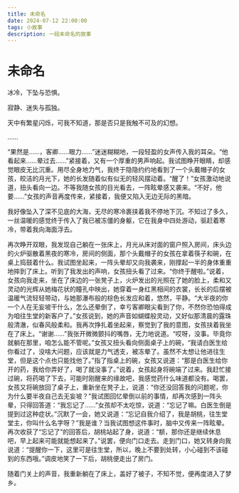 ```yaml
---
title: 未命名
date: 2024-07-12 22:00:00
tags: 小故事
description: 一段未命名的故事
---
```


# 未命名

冰冷，下坠与恐惧。

寂静、迷失与孤独。

天中有繁星闪烁，可我不知道，那是否只是我触不可及的幻想。

……

“果然是……，客卿……眼力……”迷迷糊糊地，一段轻盈的女声传入我的耳朵。“他看起来……晕过去……”紧接着，又有一个厚重的男声响起。我试图睁开眼睛，却感觉眼皮无比沉重。用尽全身地力气，我终于隐隐约约地看到了一个头戴帽子的女孩，皎洁的月光下，她的长发随着似有似无的轻风摆动着。“醒了！”女孩激动地说道，扭头看向一边。不等我随女孩的目光看去，一阵眩晕感又袭来。“不好，他要……”女孩的声音再度传来，紧接着，我便又陷入无边无际的黑暗。

我好像坠入了深不见底的大海，无尽的寒冷裹挟着我不停地下沉。不知过了多久，一丝温暖的感觉终于传入了我已被冻僵的身躯，它在我身中四处游动，驱赶着寒冷，带着我向海面浮去。

再次睁开双眼，我发现自己躺在一张床上，月光从床对面的窗户照入房间，床头边的火炉驱散着黑夜的寒冷，房间的侧面，那个头戴帽子的女孩在拿着筷子和碗，在桌上捣鼓着什么。我试图坐起来，一阵头晕却又向我袭来，刚撑起一半的身体重重地摔到了床上。听到了我发出的声响，女孩扭头看了过来。“你终于醒啦。”说着，女孩向我走来，坐在了床边的一张凳子上，火炉发出的光照在了她的脸上，柔和又灵动的光辉从她梅花状的瞳孔中映出，她穿着一身红黑相间的衣裳，长长的后摆被温暖气流轻轻带动，与她那瀑布般的棕色长发应和着，悠然，平静。“大半夜的你一个人在无妄坡干什么，怎么还晕倒了，幸亏客卿眼尖看到了你，不然你恐怕得成为咱往生堂的新客户了。”女孩说到，她的声音如蝴蝶般灵动，又好似那清晨的露珠般清澈，似春风般柔和。我再次挣扎着坐起来，察觉到了我的意图，女孩扶着我坐在了床上。“谢谢……”我张开微微颤抖的嘴唇，无力地说道。“哎呀，没事。毕竟你就躺在那里，咱怎么能不管呢。”女孩又扭头看向侧面桌子上的碗，“我请白医生给你看过了，没啥大问题，应该就是力气透支，被冻晕了。虽然不太想让他进往生堂，但是这个点也只能找他了。”指了指桌上的碗，女孩又说道：“那是白医生给你开的药，我给你弄好了，喝了就没事了。”说着，女孩起身将碗端了过来。我赶忙接过碗，将药喝了下去，可能时刚醒来的缘故吧，我感觉药什么味道都没有。喝罢，女孩又将碗放回了桌子上，重新坐在凳子上，说道：“你还没回答我的问题呢，你为什么要半夜自己去无妄坡？”我试图回忆晕倒以前的事情，却再次感到一阵头晕，只得回答道：“我忘记了……”女孩却不太吃惊，说道：“忘记了嘛。白医生倒是提到过这种症状。”沉默了一会，她又说道：“忘记自我介绍了，我是胡桃，往生堂堂主，你叫什么名字呀？”我是谁？当我试图想这件事时，脑中又传来一阵眩晕。再次收获了“忘记了”的回答后，胡桃站起了身，说道：“额，那你还是继续休息吧，早上起来可能就能想起来了。”说罢，便向门口走去。走到门口，她又转身向我说道：“提醒你一下，这里可是往生堂，所以，晚上不要到处转，小心碰到不该碰到的东西哦。”调皮地笑了一下后，胡桃便走出了房门。

随着门关上的声音，我重新躺在了床上，盖好了被子，不知不觉，便再度进入了梦乡。
